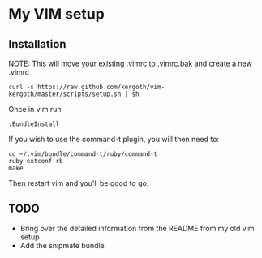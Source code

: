 # My VIM setup

## Installation

NOTE: This will move your existing .vimrc to .vimrc.bak and create a new .vimrc

    curl -s https://raw.github.com/kergoth/vim-kergoth/master/scripts/setup.sh | sh

Once in vim run

    :BundleInstall

If you wish to use the command-t plugin, you will then need to:

    cd ~/.vim/bundle/command-t/ruby/command-t
    ruby extconf.rb
    make

Then restart vim and you'll be good to go.

## TODO

- Bring over the detailed information from the README from my old vim setup
- Add the snipmate bundle
